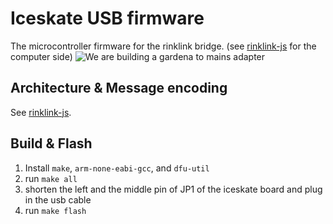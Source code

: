 # Iceskate USB firmware

The microcontroller firmware for the rinklink bridge. (see [rinklink-js](https://github.com/icerink/rinklink-js) for the computer side)
![We are building a gardena to mains adapter](https://etel-tuning.eu/479-thickbox_default/adapter-drehstrom-auf-gardena.jpg)

## Architecture & Message encoding

See [rinklink-js](https://github.com/icerink/rinklink-js).

## Build & Flash

1. Install `make`, `arm-none-eabi-gcc`, and `dfu-util`
2. run `make all`
3. shorten the left and the middle pin of JP1 of the iceskate board and plug in the usb cable
4. run `make flash`
